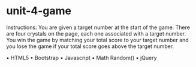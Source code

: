 # unit-4-game

Instructions:
You are given a target number at the start of the game. 
There are four crystals on the page, each one associated with a target number. 
You win the game by matching your total score to your target number and you lose the game if your total score goes above the target number.

•	HTML5
•	Bootstrap
•	Javascript
•	Math Random() 
•	jQuery
